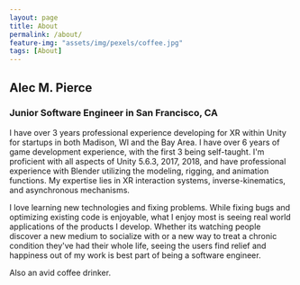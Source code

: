 ```yaml
---
layout: page
title: About
permalink: /about/
feature-img: "assets/img/pexels/coffee.jpg"
tags: [About]
---
```


## Alec M. Pierce
### Junior Software Engineer in San Francisco, CA  

I have over 3 years professional experience developing for XR within Unity for startups in both Madison, WI and the Bay Area. I have over 6 years of game development experience, with the first 3 being self-taught. I'm proficient with all aspects of Unity 5.6.3, 2017, 2018, and have professional experience with Blender utilizing the modeling, rigging, and animation functions. My expertise lies in XR interaction systems, inverse-kinematics, and asynchronous mechanisms.  

I love learning new technologies and fixing problems. While fixing bugs and optimizing existing code is enjoyable, what I enjoy most is seeing real world applications of the products I develop. Whether its watching people discover a new medium to socialize with or a new way to treat a chronic condition they've had their whole life, seeing the users find relief and happiness out of my work is best part of being a software engineer.  

Also an avid coffee drinker.
